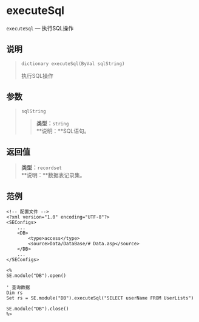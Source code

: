 executeSql
==========
`executeSql` &mdash; 执行SQL操作

说明
----
>     dictionary executeSql(ByVal sqlString)
> 执行SQL操作

参数
----
> `sqlString`
>> **类型：**`string`  
>> **说明：**SQL语句。

返回值
------
> **类型：**`recordset`  
> **说明：**数据表记录集。

范例
----
>
    <!-- 配置文件 -->
    <?xml version="1.0" encoding="UTF-8"?>
    <SEConfigs>
        ...
        <DB>
            <type>access</type>
            <source>Data/DataBase/# Data.asp</source>
        </DB>
        ...
    </SEConfigs>
>>
>
    <%
    SE.module("DB").open()
>
    ' 查询数据
    Dim rs
    Set rs = SE.module("DB").executeSql("SELECT userName FROM UserLists")
>
    SE.module("DB").close()
    %>